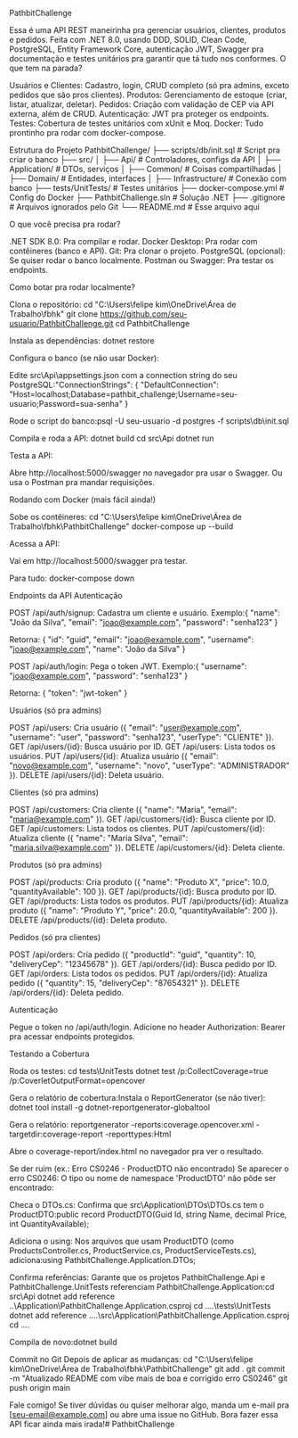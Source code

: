 PathbitChallenge

Essa é uma API REST maneirinha pra gerenciar usuários, clientes, produtos e pedidos. Feita com .NET 8.0, usando DDD, SOLID, Clean Code, PostgreSQL, Entity Framework Core, autenticação JWT, Swagger pra documentação e testes unitários pra garantir que tá tudo nos conformes.
O que tem na parada?

Usuários e Clientes: Cadastro, login, CRUD completo (só pra admins, exceto pedidos que são pros clientes).
Produtos: Gerenciamento de estoque (criar, listar, atualizar, deletar).
Pedidos: Criação com validação de CEP via API externa, além de CRUD.
Autenticação: JWT pra proteger os endpoints.
Testes: Cobertura de testes unitários com xUnit e Moq.
Docker: Tudo prontinho pra rodar com docker-compose.

Estrutura do Projeto
PathbitChallenge/
├── scripts/db/init.sql # Script pra criar o banco
├── src/
│ ├── Api/ # Controladores, configs da API
│ ├── Application/ # DTOs, serviços
│ ├── Common/ # Coisas compartilhadas
│ ├── Domain/ # Entidades, interfaces
│ ├── Infrastructure/ # Conexão com banco
├── tests/UnitTests/ # Testes unitários
├── docker-compose.yml # Config do Docker
├── PathbitChallenge.sln # Solução .NET
├── .gitignore # Arquivos ignorados pelo Git
└── README.md # Esse arquivo aqui

O que você precisa pra rodar?

.NET SDK 8.0: Pra compilar e rodar.
Docker Desktop: Pra rodar com contêineres (banco e API).
Git: Pra clonar o projeto.
PostgreSQL (opcional): Se quiser rodar o banco localmente.
Postman ou Swagger: Pra testar os endpoints.

Como botar pra rodar localmente?

Clona o repositório:
cd "C:\Users\felipe kim\OneDrive\Área de Trabalho\fbhk"
git clone https://github.com/seu-usuario/PathbitChallenge.git
cd PathbitChallenge

Instala as dependências:
dotnet restore

Configura o banco (se não usar Docker):

Edite src\Api\appsettings.json com a connection string do seu PostgreSQL:"ConnectionStrings": {
"DefaultConnection": "Host=localhost;Database=pathbit_challenge;Username=seu-usuario;Password=sua-senha"
}

Rode o script do banco:psql -U seu-usuario -d postgres -f scripts\db\init.sql

Compila e roda a API:
dotnet build
cd src\Api
dotnet run

Testa a API:

Abre http://localhost:5000/swagger no navegador pra usar o Swagger.
Ou usa o Postman pra mandar requisições.

Rodando com Docker (mais fácil ainda!)

Sobe os contêineres:
cd "C:\Users\felipe kim\OneDrive\Área de Trabalho\fbhk\PathbitChallenge"
docker-compose up --build

Acessa a API:

Vai em http://localhost:5000/swagger pra testar.

Para tudo:
docker-compose down

Endpoints da API
Autenticação

POST /api/auth/signup: Cadastra um cliente e usuário.
Exemplo:{
"name": "João da Silva",
"email": "joao@example.com",
"password": "senha123"
}

Retorna: { "id": "guid", "email": "joao@example.com", "username": "joao@example.com", "name": "João da Silva" }

POST /api/auth/login: Pega o token JWT.
Exemplo:{
"username": "joao@example.com",
"password": "senha123"
}

Retorna: { "token": "jwt-token" }

Usuários (só pra admins)

POST /api/users: Cria usuário ({ "email": "user@example.com", "username": "user", "password": "senha123", "userType": "CLIENTE" }).
GET /api/users/{id}: Busca usuário por ID.
GET /api/users: Lista todos os usuários.
PUT /api/users/{id}: Atualiza usuário ({ "email": "novo@example.com", "username": "novo", "userType": "ADMINISTRADOR" }).
DELETE /api/users/{id}: Deleta usuário.

Clientes (só pra admins)

POST /api/customers: Cria cliente ({ "name": "Maria", "email": "maria@example.com" }).
GET /api/customers/{id}: Busca cliente por ID.
GET /api/customers: Lista todos os clientes.
PUT /api/customers/{id}: Atualiza cliente ({ "name": "Maria Silva", "email": "maria.silva@example.com" }).
DELETE /api/customers/{id}: Deleta cliente.

Produtos (só pra admins)

POST /api/products: Cria produto ({ "name": "Produto X", "price": 10.0, "quantityAvailable": 100 }).
GET /api/products/{id}: Busca produto por ID.
GET /api/products: Lista todos os produtos.
PUT /api/products/{id}: Atualiza produto ({ "name": "Produto Y", "price": 20.0, "quantityAvailable": 200 }).
DELETE /api/products/{id}: Deleta produto.

Pedidos (só pra clientes)

POST /api/orders: Cria pedido ({ "productId": "guid", "quantity": 10, "deliveryCep": "12345678" }).
GET /api/orders/{id}: Busca pedido por ID.
GET /api/orders: Lista todos os pedidos.
PUT /api/orders/{id}: Atualiza pedido ({ "quantity": 15, "deliveryCep": "87654321" }).
DELETE /api/orders/{id}: Deleta pedido.

Autenticação

Pegue o token no /api/auth/login.
Adicione no header Authorization: Bearer <token> pra acessar endpoints protegidos.

Testando a Cobertura

Roda os testes:
cd tests\UnitTests
dotnet test /p:CollectCoverage=true /p:CoverletOutputFormat=opencover

Gera o relatório de cobertura:Instala o ReportGenerator (se não tiver):
dotnet tool install -g dotnet-reportgenerator-globaltool

Gera o relatório:
reportgenerator -reports:coverage.opencover.xml -targetdir:coverage-report -reporttypes:Html

Abre o coverage-report/index.html no navegador pra ver o resultado.

Se der ruim (ex.: Erro CS0246 - ProductDTO não encontrado)
Se aparecer o erro CS0246: O tipo ou nome de namespace 'ProductDTO' não pôde ser encontrado:

Checa o DTOs.cs:
Confirma que src\Application\DTOs\DTOs.cs tem o ProductDTO:public record ProductDTO(Guid Id, string Name, decimal Price, int QuantityAvailable);

Adiciona o using:
Nos arquivos que usam ProductDTO (como ProductsController.cs, ProductService.cs, ProductServiceTests.cs), adiciona:using PathbitChallenge.Application.DTOs;

Confirma referências:
Garante que os projetos PathbitChallenge.Api e PathbitChallenge.UnitTests referenciam PathbitChallenge.Application:cd src\Api
dotnet add reference ..\Application\PathbitChallenge.Application.csproj
cd ..\..\tests\UnitTests
dotnet add reference ..\..\src\Application\PathbitChallenge.Application.csproj
cd ..\..

Compila de novo:dotnet build

Commit no Git
Depois de aplicar as mudanças:
cd "C:\Users\felipe kim\OneDrive\Área de Trabalho\fbhk\PathbitChallenge"
git add .
git commit -m "Atualizado README com vibe mais de boa e corrigido erro CS0246"
git push origin main

Fale comigo!
Se tiver dúvidas ou quiser melhorar algo, manda um e-mail pra [seu-email@example.com] ou abre uma issue no GitHub. Bora fazer essa API ficar ainda mais irada!# PathbitChallenge
